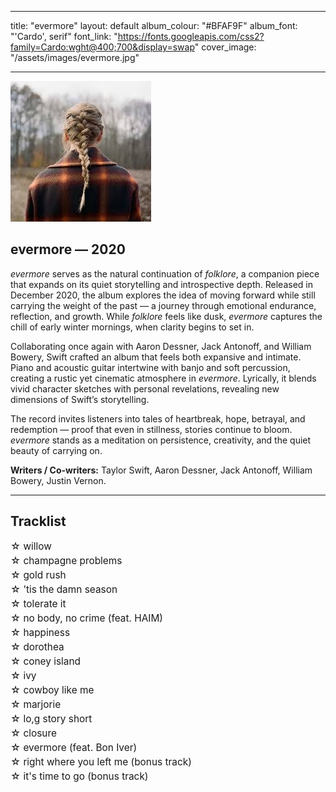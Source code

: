 
---
title: "evermore"
layout: default
album_colour: "#BFAF9F"
album_font: "'Cardo', serif"
font_link: "https://fonts.googleapis.com/css2?family=Cardo:wght@400;700&display=swap"
cover_image: "/assets/images/evermore.jpg"

<style>
/* Remove default list bullets */
ul {
  list-style-type: none;
  padding-left: 0;
  margin-left: 0;
}

/* Tidy up line spacing and alignment */
ul li {
  margin: 4px 0;
  font-size: 1.1em;
  text-indent: -1em;
  padding-left: 1em;
}
</style>

---

![evermore album cover](/assets/images/evermore.jpg)

## evermore — 2020

*evermore* serves as the natural continuation of *folklore*, a companion piece that expands on its quiet storytelling and introspective depth. Released in December 2020, the album explores the idea of moving forward while still carrying the weight of the past — a journey through emotional endurance, reflection, and growth. While *folklore* feels like dusk, *evermore* captures the chill of early winter mornings, when clarity begins to set in.

Collaborating once again with Aaron Dessner, Jack Antonoff, and William Bowery, Swift crafted an album that feels both expansive and intimate. Piano and acoustic guitar intertwine with banjo and soft percussion, creating a rustic yet cinematic atmosphere in *evermore*. Lyrically, it blends vivid character sketches with personal revelations, revealing new dimensions of Swift’s storytelling.

The record invites listeners into tales of heartbreak, hope, betrayal, and redemption — proof that even in stillness, stories continue to bloom. *evermore* stands as a meditation on persistence, creativity, and the quiet beauty of carrying on.

**Writers / Co-writers:** Taylor Swift, Aaron Dessner, Jack Antonoff, William Bowery, Justin Vernon.

---

## Tracklist  

<ul>
<li>☆ willow</li>
<li>☆ champagne problems</li>
<li>☆ gold rush</li>
<li>☆ 'tis the damn season</li>
<li>☆ tolerate it</li>
<li>☆ no body, no crime (feat. HAIM)</li>
<li>☆ happiness</li>
<li>☆ dorothea</li>
<li>☆ coney island</li>
<li>☆ ivy</li>
<li>☆ cowboy like me</li>
<li>☆ marjorie</li>
<li>☆ lo,g story short</li>
<li>☆ closure</li>
<li>☆ evermore (feat. Bon Iver)</li>
<li>☆ right where you left me (bonus track)</li>
<li>☆ it's time to go (bonus track)</li>
<ul>

